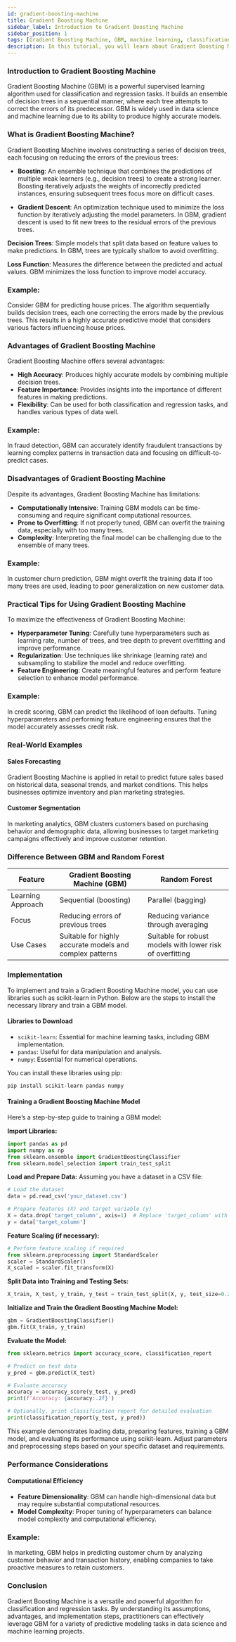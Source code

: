 ```yaml
---
id: gradient-boosting-machine
title: Gradient Boosting Machine
sidebar_label: Introduction to Gradient Boosting Machine
sidebar_position: 1
tags: [Gradient Boosting Machine, GBM, machine learning, classification algorithm, regression, data analysis, data science, boosting, ensemble learning, decision trees, supervised learning, predictive modeling, feature importance]
description: In this tutorial, you will learn about Gradient Boosting Machine (GBM), its importance, what GBM is, why learn GBM, how to use GBM, steps to start using GBM, and more.
---
```


### Introduction to Gradient Boosting Machine
Gradient Boosting Machine (GBM) is a powerful supervised learning algorithm used for classification and regression tasks. It builds an ensemble of decision trees in a sequential manner, where each tree attempts to correct the errors of its predecessor. GBM is widely used in data science and machine learning due to its ability to produce highly accurate models.

### What is Gradient Boosting Machine?
Gradient Boosting Machine involves constructing a series of decision trees, each focusing on reducing the errors of the previous trees:

- **Boosting**: An ensemble technique that combines the predictions of multiple weak learners (e.g., decision trees) to create a strong learner. Boosting iteratively adjusts the weights of incorrectly predicted instances, ensuring subsequent trees focus more on difficult cases.
  
- **Gradient Descent**: An optimization technique used to minimize the loss function by iteratively adjusting the model parameters. In GBM, gradient descent is used to fit new trees to the residual errors of the previous trees.

**Decision Trees**: Simple models that split data based on feature values to make predictions. In GBM, trees are typically shallow to avoid overfitting.

**Loss Function**: Measures the difference between the predicted and actual values. GBM minimizes the loss function to improve model accuracy.

### Example:
Consider GBM for predicting house prices. The algorithm sequentially builds decision trees, each one correcting the errors made by the previous trees. This results in a highly accurate predictive model that considers various factors influencing house prices.

### Advantages of Gradient Boosting Machine
Gradient Boosting Machine offers several advantages:

- **High Accuracy**: Produces highly accurate models by combining multiple decision trees.
- **Feature Importance**: Provides insights into the importance of different features in making predictions.
- **Flexibility**: Can be used for both classification and regression tasks, and handles various types of data well.

### Example:
In fraud detection, GBM can accurately identify fraudulent transactions by learning complex patterns in transaction data and focusing on difficult-to-predict cases.

### Disadvantages of Gradient Boosting Machine
Despite its advantages, Gradient Boosting Machine has limitations:

- **Computationally Intensive**: Training GBM models can be time-consuming and require significant computational resources.
- **Prone to Overfitting**: If not properly tuned, GBM can overfit the training data, especially with too many trees.
- **Complexity**: Interpreting the final model can be challenging due to the ensemble of many trees.

### Example:
In customer churn prediction, GBM might overfit the training data if too many trees are used, leading to poor generalization on new customer data.

### Practical Tips for Using Gradient Boosting Machine
To maximize the effectiveness of Gradient Boosting Machine:

- **Hyperparameter Tuning**: Carefully tune hyperparameters such as learning rate, number of trees, and tree depth to prevent overfitting and improve performance.
- **Regularization**: Use techniques like shrinkage (learning rate) and subsampling to stabilize the model and reduce overfitting.
- **Feature Engineering**: Create meaningful features and perform feature selection to enhance model performance.

### Example:
In credit scoring, GBM can predict the likelihood of loan defaults. Tuning hyperparameters and performing feature engineering ensures that the model accurately assesses credit risk.

### Real-World Examples

#### Sales Forecasting
Gradient Boosting Machine is applied in retail to predict future sales based on historical data, seasonal trends, and market conditions. This helps businesses optimize inventory and plan marketing strategies.

#### Customer Segmentation
In marketing analytics, GBM clusters customers based on purchasing behavior and demographic data, allowing businesses to target marketing campaigns effectively and improve customer retention.

### Difference Between GBM and Random Forest
| Feature                         | Gradient Boosting Machine (GBM) | Random Forest |
|---------------------------------|---------------------------------|---------------|
| Learning Approach               | Sequential (boosting)           | Parallel (bagging) |
| Focus                           | Reducing errors of previous trees | Reducing variance through averaging |
| Use Cases                       | Suitable for highly accurate models and complex patterns | Suitable for robust models with lower risk of overfitting |

### Implementation
To implement and train a Gradient Boosting Machine model, you can use libraries such as scikit-learn in Python. Below are the steps to install the necessary library and train a GBM model.

#### Libraries to Download

- `scikit-learn`: Essential for machine learning tasks, including GBM implementation.
- `pandas`: Useful for data manipulation and analysis.
- `numpy`: Essential for numerical operations.

You can install these libraries using pip:

```bash
pip install scikit-learn pandas numpy
```

#### Training a Gradient Boosting Machine Model
Here’s a step-by-step guide to training a GBM model:

**Import Libraries:**

```python
import pandas as pd
import numpy as np
from sklearn.ensemble import GradientBoostingClassifier
from sklearn.model_selection import train_test_split
```

**Load and Prepare Data:**
Assuming you have a dataset in a CSV file:

```python
# Load the dataset
data = pd.read_csv('your_dataset.csv')

# Prepare features (X) and target variable (y)
X = data.drop('target_column', axis=1)  # Replace 'target_column' with your target variable name
y = data['target_column']
```

**Feature Scaling (if necessary):**

```python
# Perform feature scaling if required
from sklearn.preprocessing import StandardScaler
scaler = StandardScaler()
X_scaled = scaler.fit_transform(X)
```

**Split Data into Training and Testing Sets:**

```python
X_train, X_test, y_train, y_test = train_test_split(X, y, test_size=0.2, random_state=42)
```

**Initialize and Train the Gradient Boosting Machine Model:**

```python
gbm = GradientBoostingClassifier()
gbm.fit(X_train, y_train)
```

**Evaluate the Model:**

```python
from sklearn.metrics import accuracy_score, classification_report

# Predict on test data
y_pred = gbm.predict(X_test)

# Evaluate accuracy
accuracy = accuracy_score(y_test, y_pred)
print(f'Accuracy: {accuracy:.2f}')

# Optionally, print classification report for detailed evaluation
print(classification_report(y_test, y_pred))
```

This example demonstrates loading data, preparing features, training a GBM model, and evaluating its performance using scikit-learn. Adjust parameters and preprocessing steps based on your specific dataset and requirements.

### Performance Considerations

#### Computational Efficiency
- **Feature Dimensionality**: GBM can handle high-dimensional data but may require substantial computational resources.
- **Model Complexity**: Proper tuning of hyperparameters can balance model complexity and computational efficiency.

### Example:
In marketing, GBM helps in predicting customer churn by analyzing customer behavior and transaction history, enabling companies to take proactive measures to retain customers.

### Conclusion
Gradient Boosting Machine is a versatile and powerful algorithm for classification and regression tasks. By understanding its assumptions, advantages, and implementation steps, practitioners can effectively leverage GBM for a variety of predictive modeling tasks in data science and machine learning projects.
